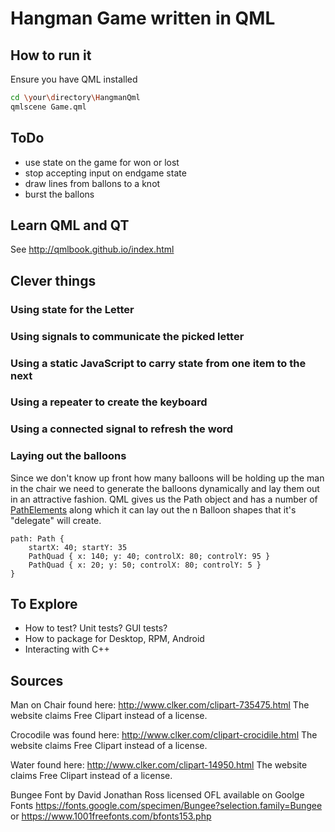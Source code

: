 # Hangman Game written in QML

## How to run it

Ensure you have QML installed

```bash
cd \your\directory\HangmanQml
qmlscene Game.qml
```

## ToDo

* use state on the game for won or lost
* stop accepting input on endgame state
* draw lines from ballons to a knot
* burst the ballons


## Learn QML and QT

See <http://qmlbook.github.io/index.html>

## Clever things

### Using state for the Letter

### Using signals to communicate the picked letter

### Using a static JavaScript to carry state from one item to the next

### Using a repeater to create the keyboard

### Using a connected signal to refresh the word

### Laying out the balloons

Since we don't know up front how many balloons will be holding up the
man in the chair we need to generate the balloons dynamically and lay
them out in an attractive fashion. QML gives us the Path object and has
a number of [PathElements](https://doc.qt.io/qt-5/qml-qtquick-path.html#pathElements-prop)
along which it can lay out the n Balloon shapes that it's "delegate"
will create.

```
path: Path {
    startX: 40; startY: 35
    PathQuad { x: 140; y: 40; controlX: 80; controlY: 95 }
    PathQuad { x: 20; y: 50; controlX: 80; controlY: 5 }
}
```



## To Explore

* How to test? Unit tests? GUI tests?
* How to package for Desktop, RPM, Android
* Interacting with C++

## Sources

Man on Chair found here: <http://www.clker.com/clipart-735475.html> The website claims Free Clipart instead of a license.

Crocodile was found here: <http://www.clker.com/clipart-crocidile.html>  The website claims Free Clipart instead of a license.

Water found here: <http://www.clker.com/clipart-14950.html> The website claims Free Clipart instead of a license.

Bungee Font by David Jonathan Ross licensed OFL available on Goolge Fonts <https://fonts.google.com/specimen/Bungee?selection.family=Bungee> or <https://www.1001freefonts.com/bfonts153.php>

